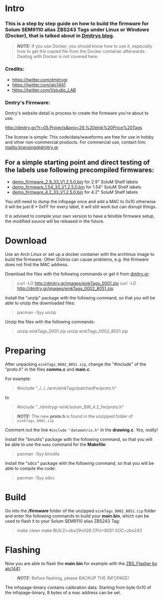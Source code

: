 # Intro
### This is a step by step guide on how to build the firmware for Solum SEM9110 alias ZBS243 Tags under Linux or Windows (Docker), that is talked about in [Dmitrys blog](http://dmitry.gr/?r=05.Projects&proj=29.%20eInk%20Price%20Tags).

> **_NOTE:_**  If you use Docker, you should know how to use it, especially how to get the copied file from the Docker container afterwards. Dealing with Docker is not covered here.

### Credits:
- https://twitter.com/dmitrygr
- https://twitter.com/atc1441
- https://twitter.com/Vstudio_LAB

### Dmtry's Firmware:

Dmtry's website detail is process to create the firmware you're about to use. 

<http://dmitry.gr/?r=05.Projects&proj=29.%20eInk%20Price%20Tags>

The license is simple: This code/data/waveforms are free for use in hobby and other non-commercial products. For commercial use, contact him: <mailto:licensing@dmitry.gr>

## For a simple starting point and direct testing of the labels use following precompiled firmwares:

- [demo_firmware_2.9_33_V1.2.5.0.bin](Wireless/Compiled/29_HW_V33/29_FW1_2_5_0.bin) for 2.9" SoluM Shelf labels
- [demo_firmware_1.54_33_V1.2.5.0.bin](Wireless/Compiled/154_HW_V33/154_FW1_2_5_0.bin) for 1.54" SoluM Shelf labels
- [demo_firmware_4.2_33_V1.2.5.0.bin](Wireless/Compiled/42_HW_V33/42_FW1_2_5_0.bin) for 4.2" SoluM Shelf labels

You still need to dump the infopage once and add a MAC to 0x10 otherwise it will be just 8 * 0xFF for every label, it will still work but can disrupt things.

It is advised to compile your own version to have a felxible firmware setup, the modified source will be released in the future.

# Download
Use an Arch Linux or set up a docker container with the archlinux image to build the firmware.
Other Distros can cause problems, e.g. the firmware does not find the MAC address.

Download the files with the following commands or get it from [dmitry.gr](http://dmitry.gr/?r=05.Projects&proj=29.%20eInk%20Price%20Tags):

>curl -LO http://dmitry.gr/images/einkTags_0001.zip
>curl -LO http://dmitry.gr/images/einkTags_0002_8051.zip

Install the "unzip" package with the following command, so that you will be able to unzip the downloaded files:
>pacman -Syy unzip

Unzip the files with the following commands:
>unzip einkTags_0001.zip 
>unzip einkTags_0002_8051.zip 

# Preparing
After unpacking `einkTags_0002_8051.zip`, change the "#include" of the "proto.h" in the files **comms.c** and **main.c**.

For example:
>#include "../../../arm/einkTags/patchedfw/proto.h"

to

>#include "../dmitrygr-eink/solum_BW_4.2_fw/proto.h"

> **_NOTE:_**  The new **proto.h** is found in the unzipped folder of `einkTags_0001.zip`

Comment out the line `#include "datamatrix.h"` in the **drawing.c**. _Yes, really!_

Install the "binutils" package with the following command, so that you will be able to use the `make` command for the **Makefile**:
>pacman -Syy binutils

Install the "sdcc" package with the following command, so that you will be able to compile the code:
>pacman -Syy sdcc

# Build
Go into the **/firmware** folder of the unzipped `einkTags_0002_8051.zip` folder and enter the following commands to build your **main.bin**, which can be used to flash it to your Solum SEM9110 alias ZBS243 Tag:

>make clean
>make BUILD=zbs29v026 CPU=8051 SOC=zbs243

# Flashing
Now you are able to flash the **main.bin** for example with the [ZBS_Flasher by atc1441](https://github.com/atc1441/ZBS_Flasher)

> **_NOTE:_**  Before flashing, please BACKUP THE INFOPAGE!

The infopage-binary contains calibration data.
Starting from byte 0x10 of the infopage-binary, 8 bytes of a mac address can be set.
